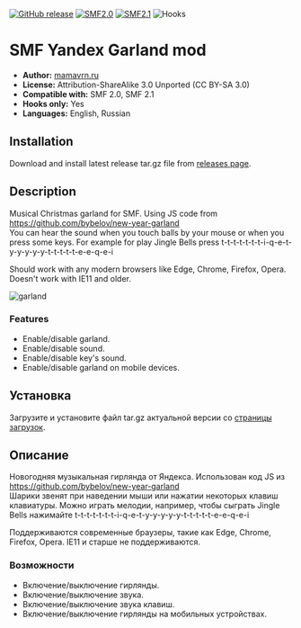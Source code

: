 [![GitHub release](https://img.shields.io/github/release/realdigger/SMF-Yandex-Garland.svg)]()
[![SMF2.0](https://img.shields.io/badge/SMF-2.0-blue.svg?style==flat)](https://simplemachines.org)
[![SMF2.1](https://img.shields.io/badge/SMF-2.1-blue.svg?style==flat)](https://simplemachines.org)
![Hooks](https://img.shields.io/badge/hooks%20only-✓-blue.svg?style==flat)

# SMF Yandex Garland mod  
* **Author:** [mamavrn.ru](http://mamavrn.ru)
* **License:** Attribution-ShareAlike 3.0 Unported (CC BY-SA 3.0)
* **Compatible with:** SMF 2.0, SMF 2.1   
* **Hooks only:** Yes
* **Languages:** English, Russian

## Installation  
Download and install latest release tar.gz file from [releases page](https://github.com/realdigger/SMF-Yandex-Garland/releases).

## Description
Musical Christmas garland for SMF. Using JS code from https://github.com/bybelov/new-year-garland  
You can hear the sound when you touch balls by your mouse or when you press some keys. For example for play Jingle Bells press t-t-t-t-t-t-t-i-q-e-t-y-y-y-y-y-t-t-t-t-t-e-e-q-e-i

Should work with any modern browsers like Edge, Chrome, Firefox, Opera.
Doesn't work with IE11 and older.

![garland](https://user-images.githubusercontent.com/1187218/34391087-2fef9d66-eb5d-11e7-919b-92bc923bcd18.png)

### Features
* Enable/disable garland.
* Enable/disable sound.
* Enable/disable key's sound.
* Enable/disable garland on mobile devices.

## Установка    
Загрузите и установите файл tar.gz актуальной версии со [страницы загрузок](https://github.com/realdigger/SMF-Yandex-Garland/releases).

## Описание
Новогодняя музыкальная гирлянда от Яндекса. Использован код JS из https://github.com/bybelov/new-year-garland  
Шарики звенят при наведении мыши или нажатии некоторых клавиш клавиатуры. Можно играть мелодии, например, чтобы сыграть Jingle Bells нажимайте t-t-t-t-t-t-t-i-q-e-t-y-y-y-y-y-t-t-t-t-t-e-e-q-e-i

Поддерживаются современные браузеры, такие как Edge, Chrome, Firefox, Opera.
IE11 и старше не поддерживаются.

### Возможности
* Включение/выключение гирлянды.
* Включение/выключение звука.
* Включение/выключение звука клавиш.
* Включение/выключение гирлянды на мобильных устройствах.
